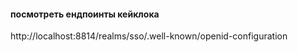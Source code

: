 #### посмотреть ендпоинты кейклока
http://localhost:8814/realms/sso/.well-known/openid-configuration